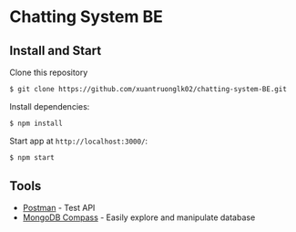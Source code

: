 # Chatting System BE

## Install and Start

Clone this repository

```bash
$ git clone https://github.com/xuantruonglk02/chatting-system-BE.git
```

Install dependencies:

```bash
$ npm install
```

Start app at `http://localhost:3000/`:

```bash
$ npm start
```

## Tools

- [Postman](https://www.postman.com/downloads/) - Test API
- [MongoDB Compass](https://www.mongodb.com/try/download/compass) - Easily explore and manipulate database
